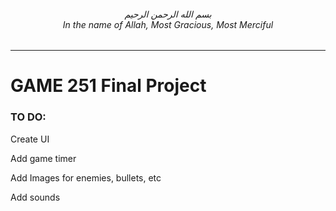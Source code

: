 <h6 align="center">بسم الله الرحمن الرحيم
<br>In the name of Allah, Most Gracious, Most Merciful
</h6>

---

# GAME 251 Final Project

### TO DO:
Create UI

Add game timer

Add Images for enemies, bullets, etc

Add sounds